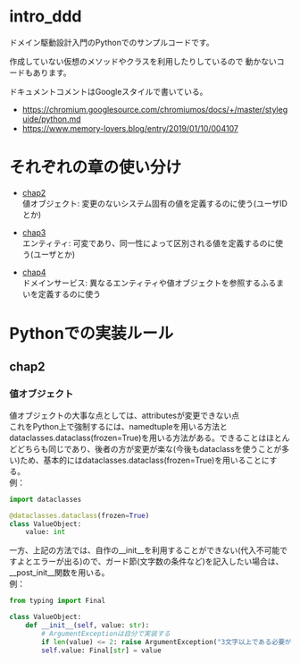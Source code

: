 # intro_ddd
ドメイン駆動設計入門のPythonでのサンプルコードです。

作成していない仮想のメソッドやクラスを利用したりしているので
動かないコードもあります。

ドキュメントコメントはGoogleスタイルで書いている。
- https://chromium.googlesource.com/chromiumos/docs/+/master/styleguide/python.md
- https://www.memory-lovers.blog/entry/2019/01/10/004107

# それぞれの章の使い分け

- [chap2](#chap2)  
値オブジェクト: 変更のないシステム固有の値を定義するのに使う(ユーザIDとか)  

- [chap3](#chap3)  
エンティティ: 可変であり、同一性によって区別される値を定義するのに使う(ユーザとか)  

- [chap4](#chap4)  
ドメインサービス: 異なるエンティティや値オブジェクトを参照するふるまいを定義するのに使う


# Pythonでの実装ルール
## chap2
### 値オブジェクト  
値オブジェクトの大事な点としては、attributesが変更できない点  
これをPython上で強制するには、namedtupleを用いる方法とdataclasses.dataclass(frozen=True)を用いる方法がある。できることはほとんどどちらも同じであり、後者の方が変更が楽な(今後もdataclassを使うことが多い)ため、基本的にはdataclasses.dataclass(frozen=True)を用いることにする。  
例：
```Python
import dataclasses

@dataclasses.dataclass(frozen=True)
class ValueObject:
    value: int
```

一方、上記の方法では、自作の__init__を利用することができない(代入不可能ですよとエラーが出る)ので、ガード節(文字数の条件など)を記入したい場合は、\_\_post_init\_\_関数を用いる。   
例：
```python
from typing import Final

class ValueObject:
    def __init__(self, value: str):
        # ArgumentExceptionは自分で実装する
        if len(value) <= 2: raise ArgumentException("3文字以上である必要があります。", str(value))
        self.value: Final[str] = value